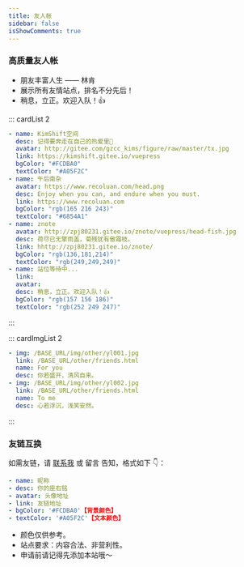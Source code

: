 ```yaml
---
title: 友人帐
sidebar: false
isShowComments: true
---
```


<Boxx />

### 高质量友人帐

- 朋友丰富人生 —— 林肯
- 展示所有友情站点，排名不分先后！
- 稍息，立正。欢迎入队！👍

::: cardList 2

```yaml
- name: KimShift空间
  desc: 记得要奔走在自己的热爱里🌹
  avatar: http://gitee.com/gzcc_kims/figure/raw/master/tx.jpg
  link: https://kimshift.gitee.io/vuepress
  bgColor: "#FCDBA0"
  textColor: "#A05F2C"
- name: 午后南杂
  avatar: https://www.recoluan.com/head.png
  desc: Enjoy when you can, and endure when you must.
  link: https://www.recoluan.com
  bgColor: "rgb(165 216 243)"
  textColor: "#6854A1"
- name: znote
  avatar: http://zpj80231.gitee.io/znote/vuepress/head-fish.jpg
  desc: 荷尽已无擎雨盖，菊残犹有傲霜枝。
  link: hhttp://zpj80231.gitee.io/znote/
  bgColor: "rgb(136,181,214)"
  textColor: "rgb(249,249,249)"
- name: 站位等待中...
  link:
  avatar:
  desc: 稍息，立正。欢迎入队！👍
  bgColor: "rgb(157 156 186)"
  textColor: "rgb(252 249 247)"
```

:::

::: cardImgList 2

```yaml
- img: /BASE_URL/img/other/yl001.jpg
  link: /BASE_URL/other/friends.html
  name: For you
  desc: 你若盛开，清风自来。
- img: /BASE_URL/img/other/yl002.jpg
  link: /BASE_URL/other/friends.html
  name: To me
  desc: 心若浮沉，浅笑安然。
```

:::

### 友链互换

如需友链，请 [联系我](tencent://message/?Menu=yes&uin=710429093&Service=300&sigT=45a1e5847943b64c6ff3990f8a9e644d2b31356cb0b4ac6b24663a3c8dd0f8aa12a595b1714f9d45) 或 <a> 留言 </a> 告知，格式如下 👇：

```yaml
- name: 昵称
- desc: 你的座右铭
- avatar: 头像地址
- link: 友链地址
- bgColor: '#FCDBA0'【背景颜色】
- textColor: '#A05F2C'【文本颜色】
```

- 颜色仅供参考。
- 站点要求：内容合法、非营利性。
- 申请前请记得先添加本站哦～
